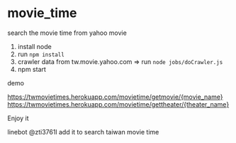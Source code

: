# movie_time
search the movie time from yahoo movie

1. install node
2. run `npm install`
3. crawler data from tw.movie.yahoo.com => run `node jobs/doCrawler.js`
4. npm start


demo 

https://twmovietimes.herokuapp.com/movietime/getmovie/{movie_name}
https://twmovietimes.herokuapp.com/movietime/gettheater/{theater_name}

Enjoy it

linebot @zti3761l add it to search taiwan movie time

